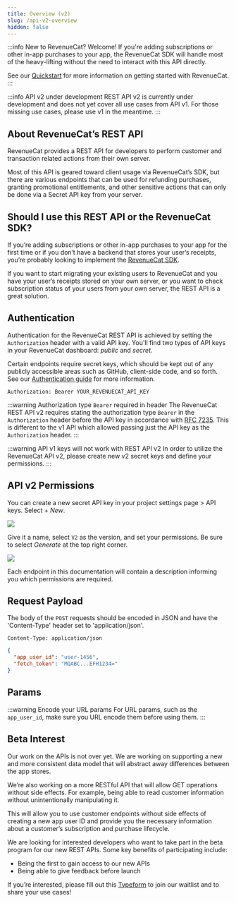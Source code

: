```yaml
---
title: Overview (v2)
slug: /api-v2-overview
hidden: false
---
```


:::info New to RevenueCat?
Welcome! If you're adding subscriptions or other in-app purchases to your app, the RevenueCat SDK will handle most of the heavy-lifting without the need to interact with this API directly.

See our [Quickstart](doc:getting-started) for more information on getting started with RevenueCat.
:::

:::info API v2 under development
REST API v2 is currently under development and does not yet cover all use cases from API v1. For those missing use cases, please use v1 in the meantime.
:::

## About RevenueCat’s REST API

RevenueCat provides a REST API for developers to perform customer and transaction related actions from their own server.

Most of this API is geared toward client usage via RevenueCat’s SDK, but there are various endpoints that can be used for refunding purchases, granting promotional entitlements, and other sensitive actions that can only be done via a Secret API key from your server.

## Should I use this REST API or the RevenueCat SDK?

If you’re adding subscriptions or other in-app purchases to your app for the first time or if you don’t have a backend that stores your user’s receipts, you’re probably looking to implement the [RevenueCat SDK](doc:installation).

If you want to start migrating your existing users to RevenueCat and you have your user’s receipts stored on your own server, or you want to check subscription status of your users from your own server, the REST API is a great solution.

## Authentication

Authentication for the RevenueCat REST API is achieved by setting the `Authorization` header with a valid API key. You'll find two types of API keys in your RevenueCat dashboard: _public_ and _secret_.

Certain endpoints require secret keys, which should be kept out of any publicly accessible areas such as GitHub, client-side code, and so forth. See our [Authentication guide](doc:authentication) for more information.

```text title="Authorization Header"
Authorization: Bearer YOUR_REVENUECAT_API_KEY
```

:::warning Authorization type `Bearer` required in header
The RevenueCat REST API v2 requires stating the authorization type `Bearer` in the `Authorization` header before the API key in accordance with [RFC 7235](https://datatracker.ietf.org/doc/html/rfc7235). This is different to the v1 API which allowed passing just the API key as the `Authorization` header.
:::

:::warning API v1 keys will not work with REST API v2
In order to utilize the RevenueCat API v2, please create new v2 secret keys and define your permissions.
:::

## API v2 Permissions

You can create a new secret API key in your project settings page > API keys. Select _+ New_.

![](/images/c640edd-image.png)

Give it a name, select `V2` as the version, and set your permissions. Be sure to select _Generate_ at the top right corner.

![](/images/842f5ae-image.png)

Each endpoint in this documentation will contain a description informing you which permissions are required.

## Request Payload

The body of the `POST` requests should be encoded in JSON and have the 'Content-Type' header set to 'application/json'.

```text title="Content-Type Header"
Content-Type: application/json
```

```json title="Sample Body"
{
  "app_user_id": "user-1456",
  "fetch_token": "MQABC...EFH1234="
}
```

## Params

:::warning Encode your URL params
For URL params, such as the `app_user_id`, make sure you URL encode them before using them.
:::

## Beta Interest

Our work on the APIs is not over yet. We are working on supporting a new and more consistent data model that will abstract away differences between the app stores.

We’re also working on a more RESTful API that will allow GET operations without side effects. For example, being able to read customer information without unintentionally manipulating it.

This will allow you to use customer endpoints without side effects of creating a new app user ID and provide you the necessary information about a customer’s subscription and purchase lifecycle.

We are looking for interested developers who want to take part in the beta program for our new REST APIs. Some key benefits of participating include:

- Being the first to gain access to our new APIs
- Being able to give feedback before launch

If you’re interested, please fill out this [Typeform](https://form.typeform.com/to/VltVNhW8) to join our waitlist and to share your use cases!
